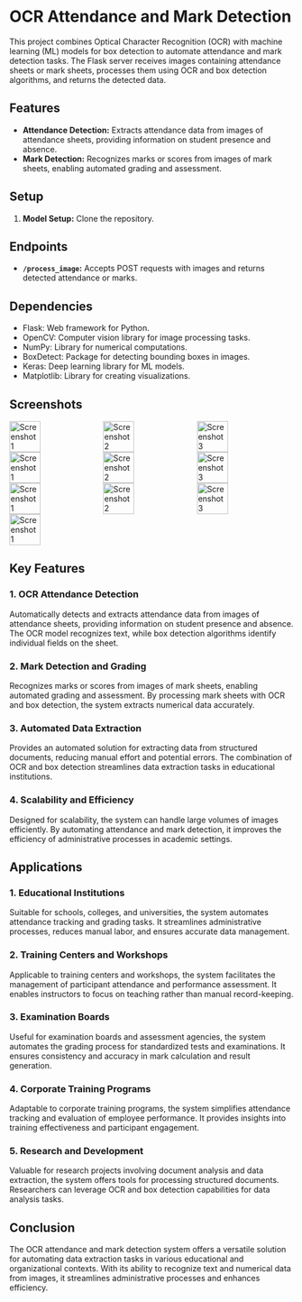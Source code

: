 # OCR Attendance and Mark Detection

This project combines Optical Character Recognition (OCR) with machine learning (ML) models for box detection to automate attendance and mark detection tasks. The Flask server receives images containing attendance sheets or mark sheets, processes them using OCR and box detection algorithms, and returns the detected data.

## Features

- **Attendance Detection:** Extracts attendance data from images of attendance sheets, providing information on student presence and absence.
- **Mark Detection:** Recognizes marks or scores from images of mark sheets, enabling automated grading and assessment.

## Setup

1. **Model Setup:** Clone the repository.

## Endpoints

- **`/process_image`:** Accepts POST requests with images and returns detected attendance or marks.

## Dependencies

- Flask: Web framework for Python.
- OpenCV: Computer vision library for image processing tasks.
- NumPy: Library for numerical computations.
- BoxDetect: Package for detecting bounding boxes in images.
- Keras: Deep learning library for ML models.
- Matplotlib: Library for creating visualizations.

## Screenshots

<div style="display:flex">
  <img src="/images/image1.jpeg" alt="Screenshot 1" style="width:33%">
  <img src="/images/image2.jpeg" alt="Screenshot 2" style="width:33%">
  <img src="/images/image3.jpeg" alt="Screenshot 3" style="width:33%">
</div>
<div style="display:flex">
  <img src="/images/image4.jpeg" alt="Screenshot 1" style="width:33%">
  <img src="/images/image5.jpeg" alt="Screenshot 2" style="width:33%">
  <img src="/images/image6.jpeg" alt="Screenshot 3" style="width:33%">
</div>
<div style="display:flex">
  <img src="/images/image7.jpeg" alt="Screenshot 1" style="width:33%">
  <img src="/images/image8.jpeg" alt="Screenshot 2" style="width:33%">
  <img src="/images/marksheet.jpeg" alt="Screenshot 3" style="width:33%">
</div>
<div style="display:flex">
  <img src="/images/yuvan1.png" alt="Screenshot 1" style="width:33%">
</div>

## Key Features

### 1. OCR Attendance Detection
Automatically detects and extracts attendance data from images of attendance sheets, providing information on student presence and absence. The OCR model recognizes text, while box detection algorithms identify individual fields on the sheet.

### 2. Mark Detection and Grading
Recognizes marks or scores from images of mark sheets, enabling automated grading and assessment. By processing mark sheets with OCR and box detection, the system extracts numerical data accurately.

### 3. Automated Data Extraction
Provides an automated solution for extracting data from structured documents, reducing manual effort and potential errors. The combination of OCR and box detection streamlines data extraction tasks in educational institutions.

### 4. Scalability and Efficiency
Designed for scalability, the system can handle large volumes of images efficiently. By automating attendance and mark detection, it improves the efficiency of administrative processes in academic settings.

## Applications

### 1. Educational Institutions
Suitable for schools, colleges, and universities, the system automates attendance tracking and grading tasks. It streamlines administrative processes, reduces manual labor, and ensures accurate data management.

### 2. Training Centers and Workshops
Applicable to training centers and workshops, the system facilitates the management of participant attendance and performance assessment. It enables instructors to focus on teaching rather than manual record-keeping.

### 3. Examination Boards
Useful for examination boards and assessment agencies, the system automates the grading process for standardized tests and examinations. It ensures consistency and accuracy in mark calculation and result generation.

### 4. Corporate Training Programs
Adaptable to corporate training programs, the system simplifies attendance tracking and evaluation of employee performance. It provides insights into training effectiveness and participant engagement.

### 5. Research and Development
Valuable for research projects involving document analysis and data extraction, the system offers tools for processing structured documents. Researchers can leverage OCR and box detection capabilities for data analysis tasks.

## Conclusion

The OCR attendance and mark detection system offers a versatile solution for automating data extraction tasks in various educational and organizational contexts. With its ability to recognize text and numerical data from images, it streamlines administrative processes and enhances efficiency.
